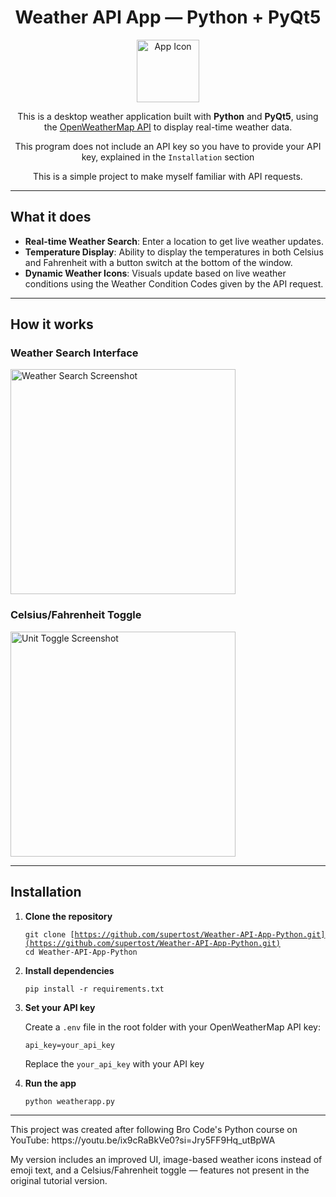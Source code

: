 <h1 align="center">Weather API App — Python + PyQt5</h1>

<p align="center">
  <img src="https://github.com/user-attachments/assets/ba98194f-5209-4d02-b285-d758004e3cd3" alt="App Icon" width="100"/>
</p>

<p align="center">This is a desktop weather application built with <strong>Python</strong> and <strong>PyQt5</strong>, using the <a href="https://openweathermap.org/api" target="_blank">OpenWeatherMap API</a> to display real-time weather data.</p>
<p align="center">This program does not include an API key so you have to provide your API key, explained in the <code>Installation</code> section</p>
<p align="center">This is a simple project to make myself familiar with API requests.</p>

---

## What it does

- <strong>Real-time Weather Search</strong>: Enter a location to get live weather updates.
- <strong>Temperature Display</strong>: Ability to display the temperatures in both Celsius and Fahrenheit with a button switch at the bottom of the window.
- <strong>Dynamic Weather Icons</strong>: Visuals update based on live weather conditions using the Weather Condition Codes given by the API request.

---

## How it works

<h3>Weather Search Interface</h3>
<img src="https://github.com/user-attachments/assets/e96eb1e8-4166-42c8-b2f5-d8f4e7519fe3" width="360" alt="Weather Search Screenshot"/>

<h3>Celsius/Fahrenheit Toggle</h3>
<img src="https://github.com/user-attachments/assets/2771055d-4a06-4d38-8c96-b0b04e2f3f85" width="360" alt="Unit Toggle Screenshot"/>

---

## Installation

<ol>
  <li><strong>Clone the repository</strong><br>
    
  <code>git clone [https://github.com/supertost/Weather-API-App-Python.git](https://github.com/supertost/Weather-API-App-Python.git)</code><br>
  <code>cd Weather-API-App-Python</code></li>

  <li><strong>Install dependencies</strong><br>
    
  <code>pip install -r requirements.txt</code></li>

  <li><strong>Set your API key</strong><br>
    
  Create a <code>.env</code> file in the root folder with your OpenWeatherMap API key:<br>
  <pre><code>api_key=your_api_key</code></pre></li>
  Replace the <code>your_api_key</code> with your API key
  <li><strong>Run the app</strong><br>
    
  <code>python weatherapp.py</code></li>
</ol>

---

<p>This project was created after following Bro Code's Python course on YouTube: https://youtu.be/ix9cRaBkVe0?si=Jry5FF9Hq_utBpWA</p>
<p>My version includes an improved UI, image-based weather icons instead of emoji text, and a Celsius/Fahrenheit toggle — features not present in the original tutorial version.</p>
